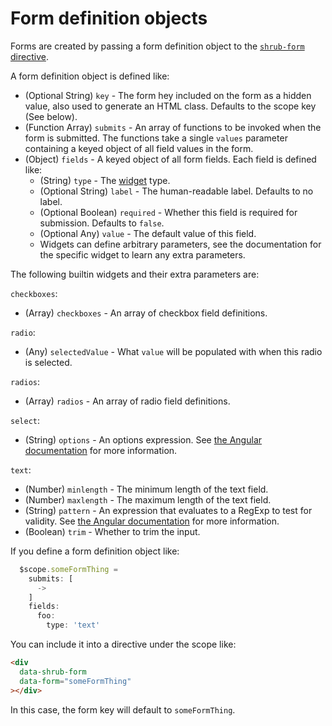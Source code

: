 
# Form definition objects

Forms are created by passing a form definition object to the
[`shrub-form` directive](source/packages/shrub-form/client#implements-hook-shrubangulardirective).

A form definition object is defined like:

* (Optional String) `key` - The form hey included on the form as a hidden
  value, also used to generate an HTML class. Defaults to the scope key (See
  below).
* (Function Array) `submits` - An array of functions to be invoked when the
  form is submitted. The functions take a single `values` parameter containing
  a keyed object of all field values in the form.
* (Object) `fields` - A keyed object of all form fields. Each field is defined
  like:
    * (String) `type` - The [widget](hooks/#shrubformwidgets) type.
    * (Optional String) `label` - The human-readable label. Defaults to no
      label.
    * (Optional Boolean) `required` - Whether this field is required for
      submission. Defaults to `false`.
    * (Optional Any) `value` - The default value of this field.
    * Widgets can define arbitrary parameters, see the documentation for the
      specific widget to learn any extra parameters.

The following builtin widgets and their extra parameters are:

`checkboxes`:

  * (Array) `checkboxes` - An array of checkbox field definitions.

`radio`:

  * (Any) `selectedValue` - What `value` will be populated with when this
    radio is selected.

`radios`:

  * (Array) `radios` - An array of radio field definitions.

`select`:

  * (String) `options` - An options expression. See
    [the Angular documentation](https://docs.angularjs.org/api/ng/directive/ngOptions)
    for more information.

`text`:

  * (Number) `minlength` - The minimum length of the text field.
  * (Number) `maxlength` - The maximum length of the text field.
  * (String) `pattern` - An expression that evaluates to a RegExp to test
    for validity. See
    [the Angular documentation](https://docs.angularjs.org/api/ng/input/input[text]#example)
    for more information.
  * (Boolean) `trim` - Whether to trim the input.

If you define a form definition object like:

```javascript
  $scope.someFormThing =
    submits: [
      ->
    ]
    fields:
      foo:
        type: 'text'
```

You can include it into a directive under the scope like:

```html
<div
  data-shrub-form
  data-form="someFormThing"
></div>
```

In this case, the form key will default to `someFormThing`.

